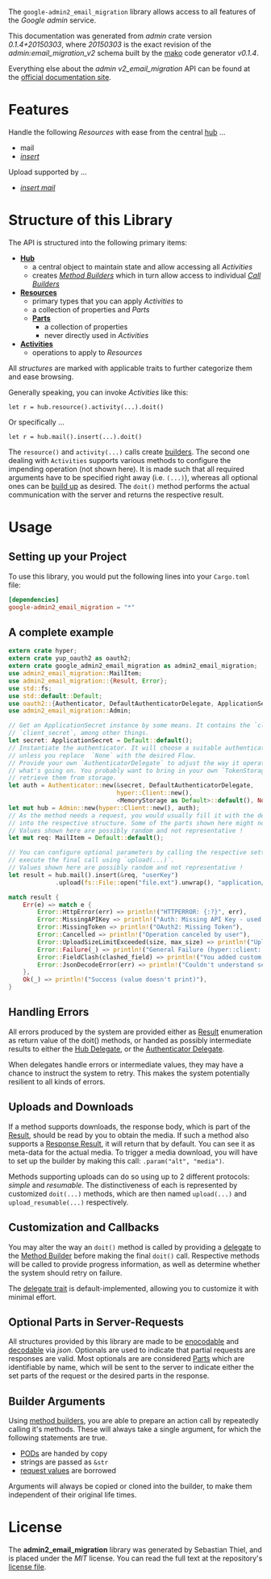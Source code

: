 <!---
DO NOT EDIT !
This file was generated automatically from 'src/mako/api/README.md.mako'
DO NOT EDIT !
-->
The `google-admin2_email_migration` library allows access to all features of the *Google admin* service.

This documentation was generated from *admin* crate version *0.1.4+20150303*, where *20150303* is the exact revision of the *admin:email_migration_v2* schema built by the [mako](http://www.makotemplates.org/) code generator *v0.1.4*.

Everything else about the *admin* *v2_email_migration* API can be found at the
[official documentation site](https://developers.google.com/admin-sdk/email-migration/v2/).
# Features

Handle the following *Resources* with ease from the central [hub](http://byron.github.io/google-apis-rs/google-admin2_email_migration/struct.Admin.html) ... 

* mail
 * [*insert*](http://byron.github.io/google-apis-rs/google-admin2_email_migration/struct.MailInsertCall.html)


Upload supported by ...

* [*insert mail*](http://byron.github.io/google-apis-rs/google-admin2_email_migration/struct.MailInsertCall.html)



# Structure of this Library

The API is structured into the following primary items:

* **[Hub](http://byron.github.io/google-apis-rs/google-admin2_email_migration/struct.Admin.html)**
    * a central object to maintain state and allow accessing all *Activities*
    * creates [*Method Builders*](http://byron.github.io/google-apis-rs/google-admin2_email_migration/trait.MethodsBuilder.html) which in turn
      allow access to individual [*Call Builders*](http://byron.github.io/google-apis-rs/google-admin2_email_migration/trait.CallBuilder.html)
* **[Resources](http://byron.github.io/google-apis-rs/google-admin2_email_migration/trait.Resource.html)**
    * primary types that you can apply *Activities* to
    * a collection of properties and *Parts*
    * **[Parts](http://byron.github.io/google-apis-rs/google-admin2_email_migration/trait.Part.html)**
        * a collection of properties
        * never directly used in *Activities*
* **[Activities](http://byron.github.io/google-apis-rs/google-admin2_email_migration/trait.CallBuilder.html)**
    * operations to apply to *Resources*

All *structures* are marked with applicable traits to further categorize them and ease browsing.

Generally speaking, you can invoke *Activities* like this:

```Rust,ignore
let r = hub.resource().activity(...).doit()
```

Or specifically ...

```ignore
let r = hub.mail().insert(...).doit()
```

The `resource()` and `activity(...)` calls create [builders][builder-pattern]. The second one dealing with `Activities` 
supports various methods to configure the impending operation (not shown here). It is made such that all required arguments have to be 
specified right away (i.e. `(...)`), whereas all optional ones can be [build up][builder-pattern] as desired.
The `doit()` method performs the actual communication with the server and returns the respective result.

# Usage

## Setting up your Project

To use this library, you would put the following lines into your `Cargo.toml` file:

```toml
[dependencies]
google-admin2_email_migration = "*"
```

## A complete example

```Rust
extern crate hyper;
extern crate yup_oauth2 as oauth2;
extern crate google_admin2_email_migration as admin2_email_migration;
use admin2_email_migration::MailItem;
use admin2_email_migration::{Result, Error};
use std::fs;
use std::default::Default;
use oauth2::{Authenticator, DefaultAuthenticatorDelegate, ApplicationSecret, MemoryStorage};
use admin2_email_migration::Admin;

// Get an ApplicationSecret instance by some means. It contains the `client_id` and 
// `client_secret`, among other things.
let secret: ApplicationSecret = Default::default();
// Instantiate the authenticator. It will choose a suitable authentication flow for you, 
// unless you replace  `None` with the desired Flow.
// Provide your own `AuthenticatorDelegate` to adjust the way it operates and get feedback about 
// what's going on. You probably want to bring in your own `TokenStorage` to persist tokens and
// retrieve them from storage.
let auth = Authenticator::new(&secret, DefaultAuthenticatorDelegate,
                              hyper::Client::new(),
                              <MemoryStorage as Default>::default(), None);
let mut hub = Admin::new(hyper::Client::new(), auth);
// As the method needs a request, you would usually fill it with the desired information
// into the respective structure. Some of the parts shown here might not be applicable !
// Values shown here are possibly random and not representative !
let mut req: MailItem = Default::default();

// You can configure optional parameters by calling the respective setters at will, and
// execute the final call using `upload(...)`.
// Values shown here are possibly random and not representative !
let result = hub.mail().insert(&req, "userKey")
             .upload(fs::File::open("file.ext").unwrap(), "application/octet-stream".parse().unwrap());

match result {
    Err(e) => match e {
        Error::HttpError(err) => println!("HTTPERROR: {:?}", err),
        Error::MissingAPIKey => println!("Auth: Missing API Key - used if there are no scopes"),
        Error::MissingToken => println!("OAuth2: Missing Token"),
        Error::Cancelled => println!("Operation canceled by user"),
        Error::UploadSizeLimitExceeded(size, max_size) => println!("Upload size too big: {} of {}", size, max_size),
        Error::Failure(_) => println!("General Failure (hyper::client::Response doesn't print)"),
        Error::FieldClash(clashed_field) => println!("You added custom parameter which is part of builder: {:?}", clashed_field),
        Error::JsonDecodeError(err) => println!("Couldn't understand server reply - maybe API needs update: {:?}", err),
    },
    Ok(_) => println!("Success (value doesn't print)"),
}

```
## Handling Errors

All errors produced by the system are provided either as [Result](http://byron.github.io/google-apis-rs/google-admin2_email_migration/enum.Result.html) enumeration as return value of 
the doit() methods, or handed as possibly intermediate results to either the 
[Hub Delegate](http://byron.github.io/google-apis-rs/google-admin2_email_migration/trait.Delegate.html), or the [Authenticator Delegate](http://byron.github.io/google-apis-rs/google-admin2_email_migration/../yup-oauth2/trait.AuthenticatorDelegate.html).

When delegates handle errors or intermediate values, they may have a chance to instruct the system to retry. This 
makes the system potentially resilient to all kinds of errors.

## Uploads and Downloads
If a method supports downloads, the response body, which is part of the [Result](http://byron.github.io/google-apis-rs/google-admin2_email_migration/enum.Result.html), should be
read by you to obtain the media.
If such a method also supports a [Response Result](http://byron.github.io/google-apis-rs/google-admin2_email_migration/trait.ResponseResult.html), it will return that by default.
You can see it as meta-data for the actual media. To trigger a media download, you will have to set up the builder by making
this call: `.param("alt", "media")`.

Methods supporting uploads can do so using up to 2 different protocols: 
*simple* and *resumable*. The distinctiveness of each is represented by customized 
`doit(...)` methods, which are then named `upload(...)` and `upload_resumable(...)` respectively.

## Customization and Callbacks

You may alter the way an `doit()` method is called by providing a [delegate](http://byron.github.io/google-apis-rs/google-admin2_email_migration/trait.Delegate.html) to the 
[Method Builder](http://byron.github.io/google-apis-rs/google-admin2_email_migration/trait.CallBuilder.html) before making the final `doit()` call. 
Respective methods will be called to provide progress information, as well as determine whether the system should 
retry on failure.

The [delegate trait](http://byron.github.io/google-apis-rs/google-admin2_email_migration/trait.Delegate.html) is default-implemented, allowing you to customize it with minimal effort.

## Optional Parts in Server-Requests

All structures provided by this library are made to be [enocodable](http://byron.github.io/google-apis-rs/google-admin2_email_migration/trait.RequestValue.html) and 
[decodable](http://byron.github.io/google-apis-rs/google-admin2_email_migration/trait.ResponseResult.html) via *json*. Optionals are used to indicate that partial requests are responses 
are valid.
Most optionals are are considered [Parts](http://byron.github.io/google-apis-rs/google-admin2_email_migration/trait.Part.html) which are identifiable by name, which will be sent to 
the server to indicate either the set parts of the request or the desired parts in the response.

## Builder Arguments

Using [method builders](http://byron.github.io/google-apis-rs/google-admin2_email_migration/trait.CallBuilder.html), you are able to prepare an action call by repeatedly calling it's methods.
These will always take a single argument, for which the following statements are true.

* [PODs][wiki-pod] are handed by copy
* strings are passed as `&str`
* [request values](http://byron.github.io/google-apis-rs/google-admin2_email_migration/trait.RequestValue.html) are borrowed

Arguments will always be copied or cloned into the builder, to make them independent of their original life times.

[wiki-pod]: http://en.wikipedia.org/wiki/Plain_old_data_structure
[builder-pattern]: http://en.wikipedia.org/wiki/Builder_pattern
[google-go-api]: https://github.com/google/google-api-go-client

# License
The **admin2_email_migration** library was generated by Sebastian Thiel, and is placed 
under the *MIT* license.
You can read the full text at the repository's [license file][repo-license].

[repo-license]: https://github.com/Byron/google-apis-rs/LICENSE.md
